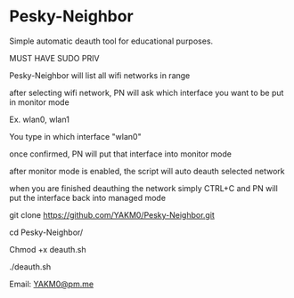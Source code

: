 # Pesky-Neighbor
Simple automatic deauth tool for educational purposes.

MUST HAVE SUDO PRIV

Pesky-Neighbor will list all wifi networks in range

after selecting wifi network, PN will ask which interface you want to be put in monitor mode

Ex. wlan0, wlan1

You type in which interface "wlan0"

once confirmed, PN will put that interface into monitor mode

after monitor mode is enabled, the script will auto deauth selected network

when you are finished deauthing the network simply CTRL+C and PN will put the interface back into managed mode

git clone https://github.com/YAKM0/Pesky-Neighbor.git

cd Pesky-Neighbor/

Chmod +x deauth.sh

./deauth.sh


Email: YAKM0@pm.me
